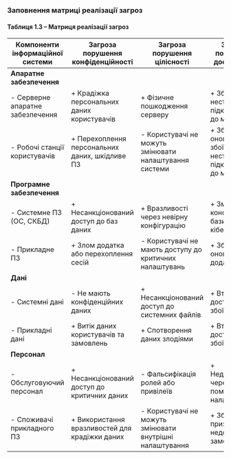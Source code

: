 ### Заповнення матриці реалізації загроз

#### Таблиця 1.3 – Матриця реалізації загроз

| Компоненти інформаційної системи  | Загроза порушення конфіденційності         | Загроза порушення цілісності               | Загроза порушення доступності              |
|----------------------------------|--------------------------------------------|--------------------------------------------|--------------------------------------------|
| **Апаратне забезпечення**        |                                            |                                            |                                            |
| - Серверне апаратне забезпечення | + Крадіжка персональних даних користувачів  | + Фізичне пошкодження серверу              | + Збої через нестабільне підключення до мережі |
| - Робочі станції користувачів    | + Перехоплення персональних даних, шкідливе ПЗ           | - Користувачі не можуть змінювати налаштування системи | + Збої після оновлень або збої через нестабільне підключення до мережі      |
| **Програмне забезпечення**       |                                            |                                            |                                            |
| - Системне ПЗ (ОС, СКБД)         | + Несанкціонований доступ до баз даних      | + Вразливості через невірну конфігурацію   | + Зміна конфігурації бази даних, кібератака |
| - Прикладне ПЗ                  | + Злом додатка або перехоплення сесій       | - Користувачі не мають доступу до критичних налаштувань | + Збої при оновленні додатку |
| **Дані**                        |                                            |                                            |                                            |
| - Системні дані                 | - Не мають конфіденційних даних | + Несанкціонований доступ до системних файлів | + Втрата доступу через збої системи        |
| - Прикладні дані    | + Витік даних користувачів та замовлень     | + Спотворення даних злодіями| + Втрата доступу через збої або атаки       |
| **Персонал**                    |                                            |                                            |                                            |
| - Обслуговуючий персонал         | + Несанкціонований доступ до критичних даних | - Фальсифікація ролей або привілеїв        | + Недоступність через помилкове налаштування |
| - Споживачі прикладного ПЗ       | + Використання вразливостей для крадіжки даних | - Користувачі не можуть змінювати внутрішні налаштування | + Збої призводять до недоступності замовлень |
